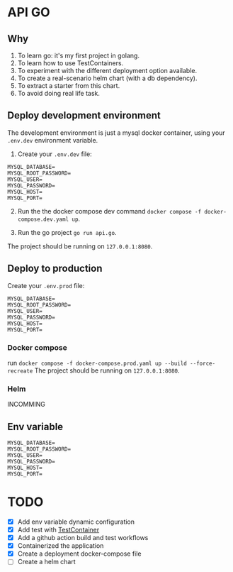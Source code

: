 # API GO

## Why

1. To learn go: it's my first project in golang.
2. To learn how to use TestContainers.
3. To experiment with the different deployment option available.
4. To create a real-scenario helm chart (with a db dependency).
5. To extract a starter from this chart.
6. To avoid doing real life task.

## Deploy development environment

The development environment is just a mysql docker container, using your `.env.dev` environment variable.

1. Create your `.env.dev` file:
```properties
MYSQL_DATABASE=
MYSQL_ROOT_PASSWORD=
MYSQL_USER=
MYSQL_PASSWORD=
MYSQL_HOST=
MYSQL_PORT=
```

2. Run the the docker compose dev command `docker compose -f docker-compose.dev.yaml up`.

3. Run the go project `go run api.go`.

The project should be running on `127.0.0.1:8080`.

## Deploy to production

Create your `.env.prod` file:
```properties
MYSQL_DATABASE=
MYSQL_ROOT_PASSWORD=
MYSQL_USER=
MYSQL_PASSWORD=
MYSQL_HOST=
MYSQL_PORT=
```

### Docker compose

run `docker compose -f docker-compose.prod.yaml up --build --force-recreate`
The project should be running on `127.0.0.1:8080`.

### Helm
INCOMMING

## Env variable
```properties
MYSQL_DATABASE=
MYSQL_ROOT_PASSWORD=
MYSQL_USER=
MYSQL_PASSWORD=
MYSQL_HOST=
MYSQL_PORT=
```

# TODO
- [x] Add env variable dynamic configuration
- [x] Add test with [TestContainer](https://golang.testcontainers.org/)
- [x] Add a github action build and test workflows
- [x] Containerized the application
- [x] Create a deployment docker-compose file
- [ ] Create a helm chart
